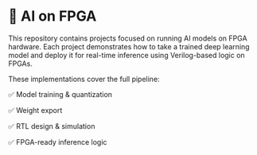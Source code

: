 # 🧠 AI on FPGA

This repository contains projects focused on running AI models on FPGA hardware. Each project demonstrates how to take a trained deep learning model and deploy it for real-time inference using Verilog-based logic on FPGAs.

These implementations cover the full pipeline:

✅ Model training & quantization

✅ Weight export

✅ RTL design & simulation

✅ FPGA-ready inference logic

